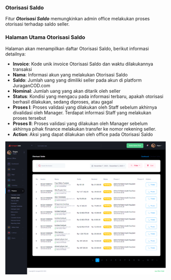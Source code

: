 ### Otorisasi Saldo

Fitur <b>_Otorisasi Saldo_</b> memungkinkan admin office melakukan proses otorisasi terhadap saldo seller.

### Halaman Utama Otorisasi Saldo

Halaman akan menampilkan daftar Otorisasi Saldo, berikut informasi detailnya: <br>

- <b>Invoice</b>: Kode unik invoice Otorisasi Saldo dan waktu dilakukannya transaksi
- <b>Nama</b>: Informasi akun yang melakukan Otorisasi Saldo
- <b>Saldo</b>: Jumlah uang yang dimiliki seller pada akun di platform JuraganCOD.com
- <b>Nominal</b>: Jumlah uang yang akan ditarik oleh seller
- <b>Status</b>: Kondisi yang mengacu pada informasi terbaru, apakah otorisasi berhasil dilakukan, sedang diproses, atau gagal
- <b>Proses I</b>: Proses validasi yang dilakukan oleh Staff sebelum akhirnya divalidasi oleh Manager. Terdapat informasi Staff yang melakukan proses tersebut
- <b>Proses II</b>: Proses validasi yang dilakukan oleh Manager sebelum akhirnya pihak finance melakukan transfer ke nomor rekening seller.
- <b>Action</b>: Aksi yang dapat dilakukan oleh office pada Otorisasi Saldo

![image](otorisasi-saldo.png)
